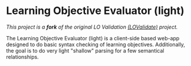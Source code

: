 Learning Objective Evaluator (light)
=============
_This project is a **fork** of the original LO Validation [(LOValidate)](https://github.com/JayLan/LOValidate.git) project._

The Learning Objective Evaluator (light) is a client-side based web-app designed to do basic syntax checking of
learning objectives. Additionally, the goal is to do very light "shallow" parsing for a few semantical relationships.

